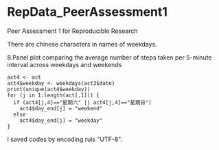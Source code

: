 # RepData_PeerAssessment1
Peer Assessment 1 for Reproducible Research

There are chinese characters in names of weekdays.

8.Panel plot comparing the average number of steps taken per 5-minute interval across weekdays and weekends
```{r}
act4 <- act
act4$weekday <- weekdays(act3$date) 
print(unique(act4$weekday))
for (j in 1:length(act[,1])) {
  if (act4[j,4]=="星期六" || act4[j,4]=="星期日")
    act4$day_end[j] = "weekend"
  else 
    act4$day_end[j] = "weekday"
}
```
I saved codes by encoding ruls "UTF-8".
